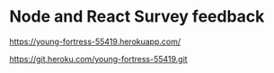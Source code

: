 # Node and React Survey feedback

https://young-fortress-55419.herokuapp.com/

https://git.heroku.com/young-fortress-55419.git